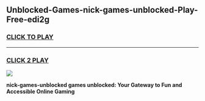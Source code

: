 
## Unblocked-Games-nick-games-unblocked-Play-Free-edi2g
<h3>
<a href="https://premium76.site?title=nick-games-unblocked&ref=18A1">CLICK TO PLAY</a></h3>
<hr>

<h3>
<a href="https://premium76.site?title=nick-games-unblocked&ref=18A1">CLICK 2 PLAY</a>
  
</h3>

<a href="https://premium76.site?title=nick-games-unblocked&ref=18A1"><img src="https://clearcache.store/games.png"></a>


**nick-games-unblocked games unblocked: Your Gateway to Fun and Accessible Online Gaming**
